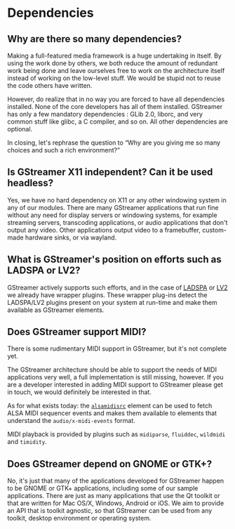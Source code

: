 # Dependencies

## Why are there so many dependencies?

Making a full-featured media framework is a huge undertaking in
itself. By using the work done by others, we both reduce the amount of
redundant work being done and leave ourselves free to work on the
architecture itself instead of working on the low-level stuff. We would
be stupid not to reuse the code others have written.

However, do realize that in no way you are forced to have all
dependencies installed. None of the core developers has all of them
installed. GStreamer has only a few mandatory dependencies : GLib 2.0,
liborc, and very common stuff like glibc, a C compiler, and so on. All
other dependencies are optional.

In closing, let's rephrase the question to “Why are you giving me so
many choices and such a rich environment?”

## Is GStreamer X11 independent? Can it be used headless?

Yes, we have no hard dependency on X11 or any other windowing system in
any of our modules. There are many GStreamer applications that run fine
without any need for display servers or windowing systems,
for example streaming servers, transcoding applications, or audio
applications that don't output any video. Other applications output
video to a framebuffer, custom-made hardware sinks, or via wayland.

## What is GStreamer's position on efforts such as LADSPA or LV2?

GStreamer actively supports such efforts, and in the case of [LADSPA][ladspa]
or [LV2][lv2] we already have wrapper plugins. These wrapper plug-ins detect
the LADSPA/LV2 plugins present on your system at run-time and make them
available as GStreamer elements.

[ladspa]: https://en.wikipedia.org/wiki/LADSPA
[lv2]: http://lv2plug.in/

## Does GStreamer support MIDI?

There is some rudimentary MIDI support in GStreamer, but it's not complete yet.

The GStreamer architecture should be able to support the needs of MIDI
applications very well, a full implementation is still missing, however.
If you are a developer interested in adding MIDI support to GStreamer please
get in touch, we would definitely be interested in that.

As for what exists today: the [`alsamidisrc`][alsamidisrc] element can be used
to fetch ALSA MIDI sequencer events and makes them available to elements that
understand the `audio/x-midi-events` format.

MIDI playback is provided by plugins such as `midiparse`, `fluiddec`,
`wildmidi` and `timidity`.

[alsamidisrc]: https://gstreamer.freedesktop.org/data/doc/gstreamer/head/gst-plugins-base-plugins/html/gst-plugins-base-plugins-alsamidisrc.html

## Does GStreamer depend on GNOME or GTK+?

No, it's just that many of the applications developed for GStreamer happen to
be GNOME or GTK+ applications, including some of our sample applications. There
are just as many applications that use the Qt toolkit or that are written for
Mac OS/X, Windows, Android or iOS. We aim to provide an API that is toolkit
agnostic, so that GStreamer can be used from any toolkit, desktop environment
or operating system.
